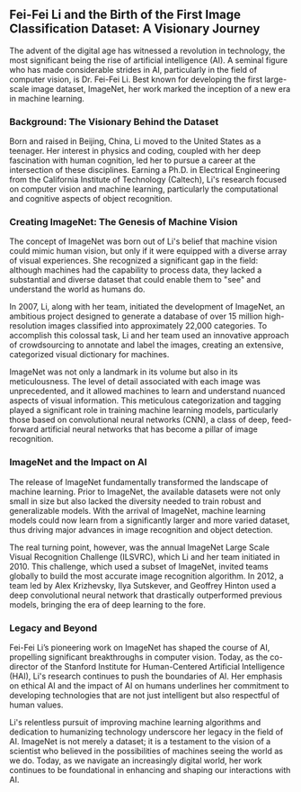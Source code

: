 ## Fei-Fei Li and the Birth of the First Image Classification Dataset: A Visionary Journey

The advent of the digital age has witnessed a revolution in technology, the most significant being the rise of artificial intelligence (AI). A seminal figure who has made considerable strides in AI, particularly in the field of computer vision, is Dr. Fei-Fei Li. Best known for developing the first large-scale image dataset, ImageNet, her work marked the inception of a new era in machine learning.

### Background: The Visionary Behind the Dataset

Born and raised in Beijing, China, Li moved to the United States as a teenager. Her interest in physics and coding, coupled with her deep fascination with human cognition, led her to pursue a career at the intersection of these disciplines. Earning a Ph.D. in Electrical Engineering from the California Institute of Technology (Caltech), Li's research focused on computer vision and machine learning, particularly the computational and cognitive aspects of object recognition.

### Creating ImageNet: The Genesis of Machine Vision 

The concept of ImageNet was born out of Li's belief that machine vision could mimic human vision, but only if it were equipped with a diverse array of visual experiences. She recognized a significant gap in the field: although machines had the capability to process data, they lacked a substantial and diverse dataset that could enable them to "see" and understand the world as humans do. 

In 2007, Li, along with her team, initiated the development of ImageNet, an ambitious project designed to generate a database of over 15 million high-resolution images classified into approximately 22,000 categories. To accomplish this colossal task, Li and her team used an innovative approach of crowdsourcing to annotate and label the images, creating an extensive, categorized visual dictionary for machines. 

ImageNet was not only a landmark in its volume but also in its meticulousness. The level of detail associated with each image was unprecedented, and it allowed machines to learn and understand nuanced aspects of visual information. This meticulous categorization and tagging played a significant role in training machine learning models, particularly those based on convolutional neural networks (CNN), a class of deep, feed-forward artificial neural networks that has become a pillar of image recognition.

### ImageNet and the Impact on AI

The release of ImageNet fundamentally transformed the landscape of machine learning. Prior to ImageNet, the available datasets were not only small in size but also lacked the diversity needed to train robust and generalizable models. With the arrival of ImageNet, machine learning models could now learn from a significantly larger and more varied dataset, thus driving major advances in image recognition and object detection.

The real turning point, however, was the annual ImageNet Large Scale Visual Recognition Challenge (ILSVRC), which Li and her team initiated in 2010. This challenge, which used a subset of ImageNet, invited teams globally to build the most accurate image recognition algorithm. In 2012, a team led by Alex Krizhevsky, Ilya Sutskever, and Geoffrey Hinton used a deep convolutional neural network that drastically outperformed previous models, bringing the era of deep learning to the fore.

### Legacy and Beyond

Fei-Fei Li’s pioneering work on ImageNet has shaped the course of AI, propelling significant breakthroughs in computer vision. Today, as the co-director of the Stanford Institute for Human-Centered Artificial Intelligence (HAI), Li's research continues to push the boundaries of AI. Her emphasis on ethical AI and the impact of AI on humans underlines her commitment to developing technologies that are not just intelligent but also respectful of human values.

Li's relentless pursuit of improving machine learning algorithms and dedication to humanizing technology underscore her legacy in the field of AI. ImageNet is not merely a dataset; it is a testament to the vision of a scientist who believed in the possibilities of machines seeing the world as we do. Today, as we navigate an increasingly digital world, her work continues to be foundational in enhancing and shaping our interactions with AI.
